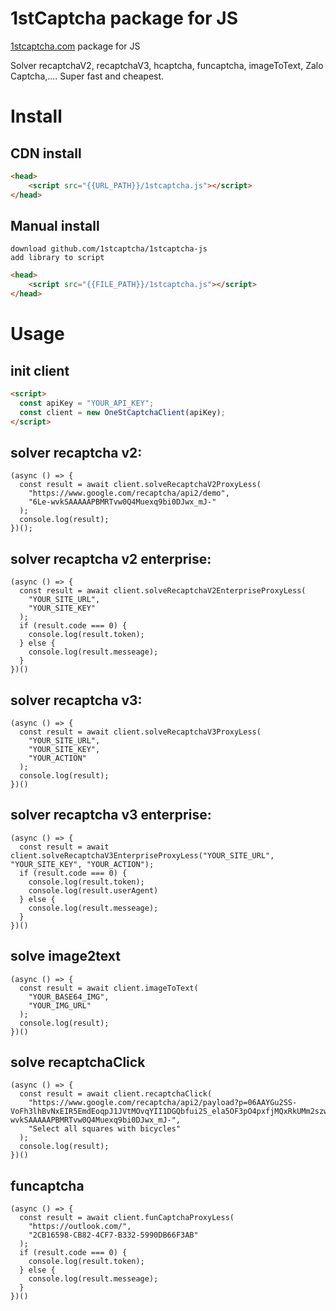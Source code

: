 1stCaptcha package for JS
=
[1stcaptcha.com](https://1stcaptcha.com) package for JS

Solver recaptchaV2, recaptchaV3, hcaptcha, funcaptcha, imageToText, Zalo Captcha,.... Super fast and cheapest.

# Install

## CDN install

```html
<head>
    <script src="{{URL_PATH}}/1stcaptcha.js"></script>
</head>
```

## Manual install

```
download github.com/1stcaptcha/1stcaptcha-js
add library to script
```
```html
<head>
    <script src="{{FILE_PATH}}/1stcaptcha.js"></script>
</head>
```

# Usage

## init client

```html
<script>
  const apiKey = "YOUR_API_KEY";
  const client = new OneStCaptchaClient(apiKey);
</script>
```

## solver recaptcha v2:

```node
(async () => {
  const result = await client.solveRecaptchaV2ProxyLess(
    "https://www.google.com/recaptcha/api2/demo",
    "6Le-wvkSAAAAAPBMRTvw0Q4Muexq9bi0DJwx_mJ-"
  );
  console.log(result);
})();
```

## solver recaptcha v2 enterprise:

```node
(async () => {
  const result = await client.solveRecaptchaV2EnterpriseProxyLess(
    "YOUR_SITE_URL",
    "YOUR_SITE_KEY"
  );
  if (result.code === 0) {
    console.log(result.token);
  } else {
    console.log(result.messeage);
  }
})()
```

## solver recaptcha v3:

```node
(async () => {
  const result = await client.solveRecaptchaV3ProxyLess(
    "YOUR_SITE_URL",
    "YOUR_SITE_KEY",
    "YOUR_ACTION"
  );
  console.log(result);
})()
```

## solver recaptcha v3 enterprise:

```node
(async () => {
  const result = await client.solveRecaptchaV3EnterpriseProxyLess("YOUR_SITE_URL", "YOUR_SITE_KEY", "YOUR_ACTION");
  if (result.code === 0) {
    console.log(result.token);
    console.log(result.userAgent)
  } else {
    console.log(result.messeage);
  }
})()
```

## solve image2text

```node
(async () => {
  const result = await client.imageToText(
    "YOUR_BASE64_IMG",
    "YOUR_IMG_URL"
  );
  console.log(result);
})()
```

## solve recaptchaClick

```node
(async () => {
  const result = await client.recaptchaClick(
    "https://www.google.com/recaptcha/api2/payload?p=06AAYGu2SS-VoFh3lhBvNxEIR5EmdEoqpJ1JVtMOvqYII1DGQbfui2S_ela5OF3pO4pxfjMQxRkUMm2szwznSZNoWruONOUTUcbxwMn2mVimdFm6oX0_qAyQJ0EtjNSpOl_H4kFjMPOZIr2i11TKRTG447zgqw_XlhnvR3NKNtfOIZc0V1_4H_OvOAY6IwgYjaflJWHMIXMvNEnt7rOTpC3WPw4VfbkCx20w&k=6Le-wvkSAAAAAPBMRTvw0Q4Muexq9bi0DJwx_mJ-",
    "Select all squares with bicycles"
  );
  console.log(result);
})()
```

## funcaptcha

```node
(async () => {
  const result = await client.funCaptchaProxyLess(
    "https://outlook.com/",
    "2CB16598-CB82-4CF7-B332-5990DB66F3AB"
  );
  if (result.code === 0) {
    console.log(result.token);
  } else {
    console.log(result.messeage);
  }
})()
```